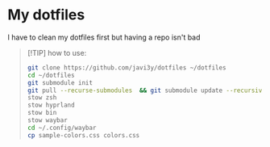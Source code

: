 # My dotfiles 
I have to clean my dotfiles first but having a repo isn't bad

>[!TIP] how to use:
>```bash
>git clone https://github.com/javi3y/dotfiles ~/dotfiles
>cd ~/dotfiles
>git submodule init
>git pull --recurse-submodules  && git submodule update --recursive
>stow zsh
>stow hyprland
>stow bin
>stow waybar
>cd ~/.config/waybar
>cp sample-colors.css colors.css
>```
